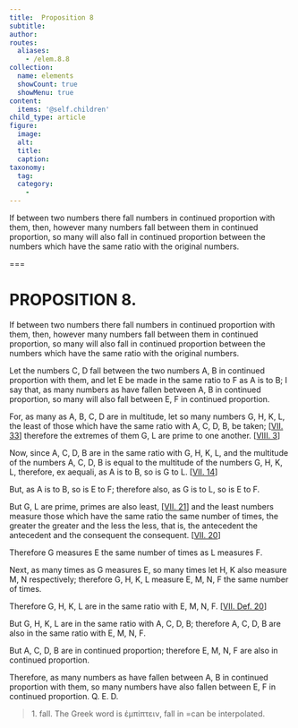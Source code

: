 ```yaml
---
title:  Proposition 8
subtitle: 
author:
routes:
  aliases:
    - /elem.8.8
collection:
  name: elements
  showCount: true
  showMenu: true
content:
  items: '@self.children'
child_type: article
figure:
  image:
  alt:
  title:
  caption:
taxonomy:
  tag:
  category:
    - 
---
```


<p>
       <hi rend="ital">If between two numbers there fall numbers in continued proportion with them, then, however many numbers fall between them in continued proportion, so many will also fall in continued proportion between the numbers which have the same ratio with the original numbers.</hi>
      </p>

===

<h1>PROPOSITION 8.</h1>
<p>
       <span class="ital">If between two numbers there fall numbers in continued proportion with them, then, however many numbers fall between them in continued proportion, so many will also fall in continued proportion between the numbers which have the same ratio with the original numbers.</span>
      </p>

<p>Let the numbers <span class="ital">C</span>, <span class="ital">D</span> fall between the two numbers <span class="ital">A</span>, <span class="ital">B</span> in continued proportion with them, and let <span class="ital">E</span> be made in the same ratio to <span class="ital">F</span> as <span class="ital">A</span> is to <span class="ital">B</span>; I say that, as many numbers as have fallen between <span class="ital">A</span>, <span class="ital">B</span> in continued proportion, so many will also fall between <span class="ital">E</span>, <span class="ital">F</span> in continued proportion. 
      </p>

<p>For, as many as <span class="ital">A</span>, <span class="ital">B</span>, <span class="ital">C</span>, <span class="ital">D</span> are in multitude, let so many numbers <span class="ital">G</span>, <span class="ital">H</span>, <span class="ital">K</span>, <span class="ital">L</span>, the least of those which have the same ratio with <span class="ital">A</span>, <span class="ital">C</span>, <span class="ital">D</span>, <span class="ital">B</span>, be taken; [<a href="/elem.7.33">VII. 33</a>] therefore the extremes of them <span class="ital">G</span>, <span class="ital">L</span> are prime to one another. [<a href="/elem.8.3">VIII. 3</a>] </p>

<p>Now, since <span class="ital">A</span>, <span class="ital">C</span>, <span class="ital">D</span>, <span class="ital">B</span> are in the same ratio with <span class="ital">G</span>, <span class="ital">H</span>, <span class="ital">K</span>, <span class="ital">L</span>, and the multitude of the numbers <span class="ital">A</span>, <span class="ital">C</span>, <span class="ital">D</span>, <span class="ital">B</span> is equal to the multitude of the numbers <span class="ital">G</span>, <span class="ital">H</span>, <span class="ital">K</span>, <span class="ital">L</span>, therefore, <foreign lang="la">ex aequali</foreign>, as <span class="ital">A</span> is to <span class="ital">B</span>, so is <span class="ital">G</span> to <span class="ital">L</span>. [<a href="/elem.7.14">VII. 14</a>] </p>

<p>But, as <span class="ital">A</span> is to <span class="ital">B</span>, so is <span class="ital">E</span> to <span class="ital">F</span>; therefore also, as <span class="ital">G</span> is to <span class="ital">L</span>, so is <span class="ital">E</span> to <span class="ital">F</span>. </p>

<p>But <span class="ital">G</span>, <span class="ital">L</span> are prime, primes are also least, [<a href="/elem.7.21">VII. 21</a>] and the least numbers measure those which have the same ratio the same number of times, the greater the greater and the less the less, that is, the antecedent the antecedent and the consequent the consequent. [<a href="/elem.7.20">VII. 20</a>] <pb n="358"/></p>

<p>Therefore <span class="ital">G</span> measures <span class="ital">E</span> the same number of times as <span class="ital">L</span> measures <span class="ital">F</span>. </p>

<p>Next, as many times as <span class="ital">G</span> measures <span class="ital">E</span>, so many times let <span class="ital">H</span>, <span class="ital">K</span> also measure <span class="ital">M</span>, <span class="ital">N</span> respectively; therefore <span class="ital">G</span>, <span class="ital">H</span>, <span class="ital">K</span>, <span class="ital">L</span> measure <span class="ital">E</span>, <span class="ital">M</span>, <span class="ital">N</span>, <span class="ital">F</span> the same number of times. </p>

<p>Therefore <span class="ital">G</span>, <span class="ital">H</span>, <span class="ital">K</span>, <span class="ital">L</span> are in the same ratio with <span class="ital">E</span>, <span class="ital">M</span>, <span class="ital">N</span>, <span class="ital">F</span>. [<a href="/elem.7.def.20">VII. Def. 20</a>] </p>

<p>But <span class="ital">G</span>, <span class="ital">H</span>, <span class="ital">K</span>, <span class="ital">L</span> are in the same ratio with <span class="ital">A</span>, <span class="ital">C</span>, <span class="ital">D</span>, <span class="ital">B</span>; therefore <span class="ital">A</span>, <span class="ital">C</span>, <span class="ital">D</span>, <span class="ital">B</span> are also in the same ratio with <span class="ital">E</span>, <span class="ital">M</span>, <span class="ital">N</span>, <span class="ital">F</span>. </p>

<p>But <span class="ital">A</span>, <span class="ital">C</span>, <span class="ital">D</span>, <span class="ital">B</span> are in continued proportion; therefore <span class="ital">E</span>, <span class="ital">M</span>, <span class="ital">N</span>, <span class="ital">F</span> are also in continued proportion. </p>

<p>Therefore, as many numbers as have fallen between <span class="ital">A</span>, <span class="ital">B</span> in continued proportion with them, so many numbers have also fallen between <span class="ital">E</span>, <span class="ital">F</span> in continued proportion. Q. E. D.
<blockquote n="1" class="crit" place="unspecified" anchored="yes">1. <lemma from="ROOT" to="DITTO">fall.</lemma> The Greek word is <foreign lang="greek">ἐμπίπτειν</foreign>, <quote>fall <span class="ital">in</span></quote>
=<quote>can be interpolated.</quote>
</blockquote></p>
